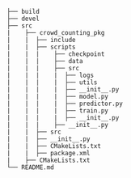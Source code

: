     ├── build                   
    ├── devel                    
    ├── src 
    |    ├── crowd_counting_pkg
    |    |  ├── include
    |    |  ├── scripts
    |    |  |    ├── checkpoint
    |    |  |    ├── data
    |    |  |    ├── src
    |    |  |    |  ├── logs
    |    |  |    |  ├── utils
    |    |  |    |  ├── __init__.py
    |    |  |    |  ├── model.py
    |    |  |    |  ├── predictor.py
    |    |  |    |  ├── train.py 
    |    |  |    |  ├── __init__.py
    |    |  |    ├── __init__.py
    |    |  ├── src
    |    |  ├── __init__.py
    |    |  ├── CMakeLists.txt
    |    |  ├── package.xml 
    |    ├── CMakeLists.txt
    └── README.md